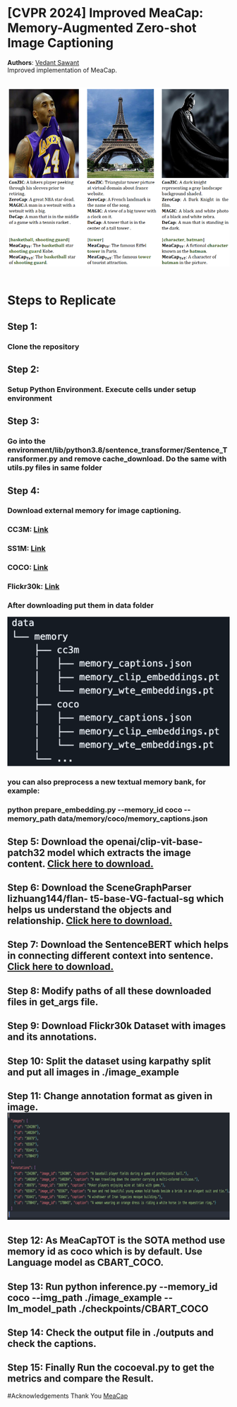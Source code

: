 # [CVPR 2024] Improved MeaCap: Memory-Augmented Zero-shot Image Captioning

**Authors**:
[Vedant Sawant](linkedin.com/in/vedantsawant6900)
<br/>
Improved implementation of  MeaCap.


<br/>

<div align = center>
<img src="./assets/demo1.png">
</div>

<br/>

# Steps to Replicate
## Step 1: 
### Clone the repository
## Step 2: 
### Setup Python Environment. Execute cells under setup environment
## Step 3: 
### Go into the environment/lib/python3.8/sentence_transformer/Sentence_Transformer.py and remove cache_download. Do the same with utils.py files in same folder
## Step 4:
### Download external memory for image captioning. 
### CC3M: [Link](https://huggingface.co/JoeyZoZ/MeaCap/tree/main/memory)
### SS1M: [Link](https://huggingface.co/JoeyZoZ/MeaCap/tree/main/memory)
### COCO: [Link](https://huggingface.co/JoeyZoZ/MeaCap/tree/main/memory)
### Flickr30k: [Link](https://huggingface.co/JoeyZoZ/MeaCap/tree/main/memory)
### After downloading put them in data folder
![img.png](img.png)<br>
### you can also preprocess a new textual memory bank, for example:
### python prepare_embedding.py --memory_id coco --memory_path data/memory/coco/memory_captions.json
## Step 5: Download the openai/clip-vit-base-patch32 model which extracts the image content. [Click here to download.](https://huggingface.co/openai/clip-vit-base-patch32)
## Step 6: Download the SceneGraphParser lizhuang144/flan- t5-base-VG-factual-sg which helps us understand the objects and relationship. [Click here to download.](https://huggingface.co/lizhuang144/flan-t5-base-VG-factual-sg)
## Step 7: Download the SentenceBERT which helps in connecting different context into sentence. [Click here to download.](https://huggingface.co/sentence-transformers/all-MiniLM-L6-v2) 
## Step 8: Modify paths of all these downloaded files in get_args file.
## Step 9: Download Flickr30k Dataset with images and its annotations.
## Step 10: Split the dataset using karpathy split and put all images in ./image_example
## Step 11: Change annotation format as given in image.![img_1.png](img_1.png)
## Step 12: As MeaCapTOT is the SOTA method use memory id as coco which is by default. Use Language model as CBART_COCO. 
## Step 13: Run python inference.py --memory_id coco --img_path ./image_example -- lm_model_path ./checkpoints/CBART_COCO
## Step 14: Check the output file in ./outputs and check the captions.
## Step 15: Finally Run the cocoeval.py to get the metrics and compare the Result.
#Acknowledgements
Thank You [MeaCap](https://github.com/joeyz0z/MeaCap?tab=readme-ov-file#inference)
